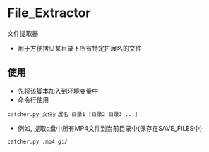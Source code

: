 ﻿# File_Extractor
文件提取器

- 用于方便拷贝某目录下所有特定扩展名的文件

## 使用

- 先将该脚本加入到环境变量中
- 命令行使用

```
catcher.py 文件扩展名 目录1 [目录2 目录3 ...]
```

- 例如, 提取g盘中所有MP4文件到当前目录中(保存在SAVE_FILES中)

```
catcher.py .mp4 g:/
```

